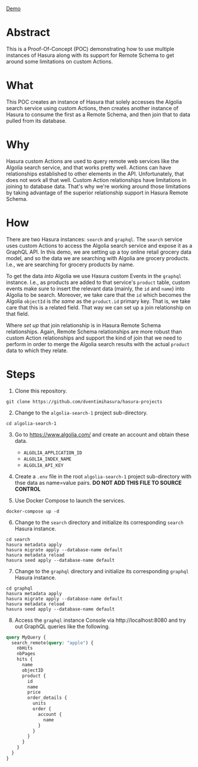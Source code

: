 [Demo](https://drive.google.com/file/d/1R5j8xA8fI32_Y7Nqk1YiqKAYFEmZ_QcW/view?usp=sharing)

# Abstract #

This is a Proof-Of-Concept (POC) demonstrating how to use multiple
instances of Hasura along with its support for Remote Schema to get
around some limitations on custom Actions.

# What #

This POC creates an instance of Hasura that solely accesses the
Algolia search service using custom Actions, then creates another
instance of Hasura to consume the first as a Remote Schema, and then
join that to data pulled from its database.

# Why #

Hasura custom Actions are used to query remote web services like the
Algolia search service, and that works pretty well.  Actions can have
relationships established to other elements in the API.
Unfortunately, that does not work all that well.  Custom Action
relationships have limitations in joining to database data.  That's
why we're working around those limitations by taking advantage of the
superior relationship support in Hasura Remote Schema.

# How #

There are two Hasura instances:  `search` and `graphql`.  The `search`
service uses custom Actions to access the Algolia search service and
expose it as a GraphQL API.  In this demo, we are setting up a toy
online retail grocery data model, and so the data we are searching
with Algolia are grocery products.  I.e., we are searching for grocery
products by name.

To get the data *into* Algolia we use Hasura custom Events in the
`graphql` instance.  I.e., as products are added to that service's
`product` table, custom events make sure to insert the relevant data
(mainly, the `id` and `name`) into Algolia to be search.  Moreover, we
take care that the `id` which becomes the Algolia `objectId` is *the
same* as the `product.id` primary key.  That is, we take care that
this is a related field.  That way we can set up a join relationship
on that field.

Where *set up* that join relationship is in Hasura Remote Schema
relationships.  Again, Remote Schema relationships are more robust
than custom Action relationships and support the kind of join that we
need to perform in order to merge the Algolia search results with the
actual `product` data to which they relate.

# Steps #

1. Clone this repository.

```shell
git clone https://github.com/dventimihasura/hasura-projects
```

2. Change to the `algolia-search-1` project sub-directory.

```shell
cd algolia-search-1
```

3. Go to https://www.algolia.com/ and create an account and obtain
   these data.
   
   - `ALGOLIA_APPLICATION_ID`
   - `ALGOLIA_INDEX_NAME`
   - `ALGOLIA_API_KEY`
   
4. Create a `.env` file in the root `algolia-search-1` project
   sub-directory with thse data as name=value pairs.  **DO NOT ADD
   THIS FILE TO SOURCE CONTROL**

5. Use Docker Compose to launch the services.

```shell
docker-compose up -d
```

6. Change to the `search` directory and initialize its corresponding
   `search` Hasura instance.
   
```shell
cd search
hasura metadata apply
hasura migrate apply --database-name default
hasura metadata reload
hasura seed apply --database-name default
```

7. Change to the `graphql` directory and initialize its corresponding
   `graphql` Hasura instance.
   
   
```shell
cd graphql
hasura metadata apply
hasura migrate apply --database-name default
hasura metadata reload
hasura seed apply --database-name default
```

8. Access the `graphql` instance Console via http://localhost:8080 and
   try out GraphQL queries like the following.
   
   
```graphql
query MyQuery {
  search_remote(query: "apple") {
    nbHits
    nbPages
    hits {
      name
      objectID
      product {
        id
        name
        price
        order_details {
          units
          order {
            account {
              name
            }
          }
        }
      }
    }
  }
}
```
